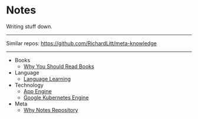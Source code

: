 
# Notes

Writing stuff down.

---

Similar repos: https://github.com/RichardLitt/meta-knowledge

---

- Books
  - [Why You Should Read Books](/pages/why_you_should_read_books.md)
- Language
  - [Language Learning](/pages/language_learning.md)
- Technology
  - [App Engine](/pages/app_engine.md)
  - [Google Kubernetes Engine](/pages/google_kubernetes_engine.md)
- Meta
  - [Why Notes Repository](/pages/why_notes_repository.md)



